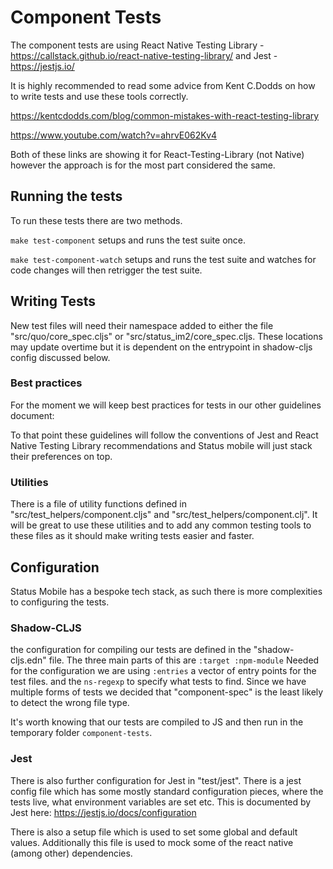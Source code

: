 # Component Tests

The component tests are using React Native Testing Library - https://callstack.github.io/react-native-testing-library/
and Jest - https://jestjs.io/


It is highly recommended to read some advice from Kent C.Dodds on how to write tests and use these tools correctly.


https://kentcdodds.com/blog/common-mistakes-with-react-testing-library

https://www.youtube.com/watch?v=ahrvE062Kv4

Both of these links are showing it for React-Testing-Library (not Native) however the approach is for the most part considered the same.

## Running the tests
To run these tests there are two methods.

`make test-component`
setups and runs the test suite once.

`make test-component-watch`
setups and runs the test suite and watches for code changes will then retrigger the test suite.

## Writing Tests
New test files will need their namespace added to either the file "src/quo/core_spec.cljs" or "src/status_im2/core_spec.cljs. These locations may update overtime but it is dependent on the entrypoint in shadow-cljs config discussed below.


### Best practices
For the moment we will keep best practices for tests in our other guidelines document:

To that point these guidelines will follow the conventions of Jest and React Native Testing Library recommendations and Status mobile will just stack their preferences on top.

### Utilities
There is a file of utility functions defined in "src/test_helpers/component.cljs" and "src/test_helpers/component.clj". It will be great to use these utilities and to add any common testing tools to these files as it should make writing tests easier and faster.


## Configuration
Status Mobile has a bespoke tech stack, as such there is more complexities to configuring the tests.

### Shadow-CLJS
the configuration for compiling our tests are defined in the "shadow-cljs.edn" file.
The three main parts of this are
`:target :npm-module`
Needed for the configuration we are using
`:entries`
a vector of entry points for the test files.
and the `ns-regexp` to specify what tests to find. Since we have multiple forms of tests we decided that "component-spec" is the least likely to detect the wrong file type.

It's worth knowing that our tests are compiled to JS and then run in the temporary folder `component-tests`.

### Jest
There is also further configuration for Jest in "test/jest". There is a jest config file which has some mostly standard configuration pieces, where the tests live, what environment variables are set etc. This is documented by Jest here: https://jestjs.io/docs/configuration

There is also a setup file which is used to set some global and default values. Additionally this file is used to mock some of the react native (among other) dependencies.
